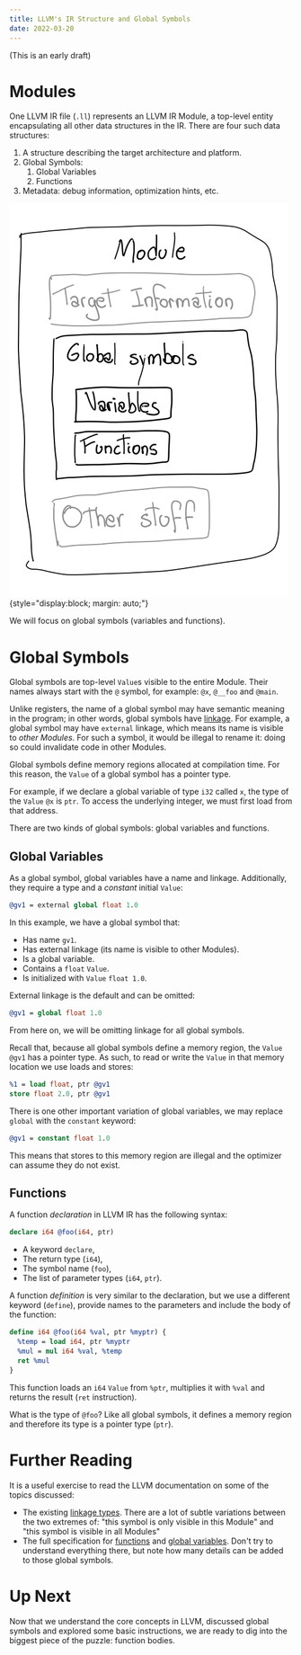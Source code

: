 ```yaml
---
title: LLVM's IR Structure and Global Symbols
date: 2022-03-20
---
```


(This is an early draft)

# Modules

One LLVM IR file (`.ll`) represents an LLVM IR Module, a top-level entity
encapsulating all other data structures in the IR. There are four such data
structures:

1. A structure describing the target architecture and platform.
2. Global Symbols:
   1. Global Variables
   2. Functions
4. Metadata: debug information, optimization hints, etc.

![](module_anatomy.svg){style="display:block; margin: auto;"}

We will focus on global symbols (variables and functions).

# Global Symbols

Global symbols are top-level `Value`s visible to the entire Module. Their names
always start with the `@` symbol, for example: `@x`, `@__foo` and `@main`.

Unlike registers, the name of a global symbol may have semantic meaning in the
program; in other words, global symbols have [linkage]. For example, a global
symbol may have `external` linkage, which means its name is visible to _other
Modules_. For such a symbol, it would be illegal to rename it: doing so could
invalidate code in other Modules.

Global symbols define memory regions allocated at compilation time. For this
reason, the `Value` of a global symbol has a pointer type.

For example, if we declare a global variable of type `i32` called `x`, the type
of the `Value` `@x` is `ptr`. To access the underlying integer, we must first
load from that address.

There are two kinds of global symbols: global variables and functions.

## Global Variables

As a global symbol, global variables have a name and linkage. Additionally,
they require a type and a _constant_ initial `Value`:

```llvm
@gv1 = external global float 1.0
```

In this example, we have a global symbol that:

* Has name `gv1`.
* Has external linkage (its name is visible to other Modules).
* Is a global variable.
* Contains a `float` `Value`.
* Is initialized with `Value` `float 1.0`.

External linkage is the default and can be omitted:

```llvm
@gv1 = global float 1.0
```

From here on, we will be omitting linkage for all global symbols.

Recall that, because all global symbols define a memory region, the `Value`
`@gv1` has a pointer type. As such, to read or write the `Value` in that memory
location we use loads and stores:

```llvm
%1 = load float, ptr @gv1
store float 2.0, ptr @gv1
```

There is one other important variation of global variables, we may replace
`global` with the `constant` keyword:

```llvm
@gv1 = constant float 1.0
```

This means that stores to this memory region are illegal and the optimizer can
assume they do not exist.

## Functions

A function _declaration_ in LLVM IR has the following syntax:

```llvm
declare i64 @foo(i64, ptr)
```

* A keyword `declare`,
* The return type (`i64`),
* The symbol name (`foo`),
* The list of parameter types (`i64`, `ptr`).

A function _definition_ is very similar to the declaration, but we use a
different keyword (`define`), provide names to the parameters and include the
body of the function:

```llvm
define i64 @foo(i64 %val, ptr %myptr) {
  %temp = load i64, ptr %myptr
  %mul = mul i64 %val, %temp
  ret %mul
}
```

This function loads an `i64` `Value` from `%ptr`, multiplies it with `%val` and
returns the result (`ret` instruction).

What is the type of `@foo`? Like all global symbols, it defines a memory region
and therefore its type is a pointer type (`ptr`).

# Further Reading

It is a useful exercise to read the LLVM documentation on some of the topics
discussed:

* The existing [linkage types]. There are a lot of subtle variations between
the two extremes of: "this symbol is only visible in this Module" and "this
symbol is visible in all Modules"
* The full specification for [functions] and [global variables]. Don't try to
understand everything there, but note how many details can be added to those
global symbols.

# Up Next

Now that we understand the core concepts in LLVM, discussed global symbols and
explored some basic instructions, we are ready to dig into the biggest piece of
the puzzle: function bodies.

[linkage]: https://en.wikipedia.org/wiki/Linkage_(software)
[linkage types]: https://llvm.org/docs/LangRef.html#linkage-types
[functions]: https://llvm.org/docs/LangRef.html#functions
[global variables]: https://llvm.org/docs/LangRef.html#global-variables
